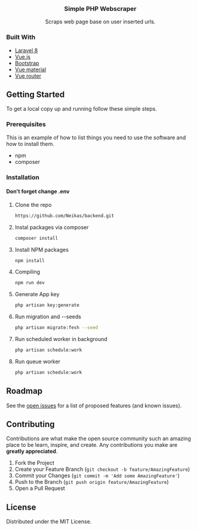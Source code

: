 <br />
<p align="center">

<h3 align="center">Simple PHP Webscraper</h3>

  <p align="center">
    Scraps web page base on user inserted urls.
    <br />
  </p>

### Built With

* [Laravel 8 ]()
* [Vue.js ]()
* [Bootstrap]()
* [Vue material]()
* [Vue router]()

## Getting Started

To get a local copy up and running follow these simple steps.

### Prerequisites

This is an example of how to list things you need to use the software and how to install them.

* npm
* composer

### Installation

#### Don't forget change .env

1. Clone the repo
   ```sh
   https://github.com/Neikas/backend.git
   ```
2. Instal packages via composer
    ```sh
    composer install
    ```
3. Install NPM packages
   ```sh
   npm install
   ```
4. Compiling
    ```sh
    npm run dev
    ```
5. Generate App key
      ```sh
   php artisan key:generate
    ```
6. Run migration and --seeds
    ```sh
   php artisan migrate:fesh --seed
    ```
    
7. Run scheduled worker in background
    ```sh
   php artisan schedule:work
    ```
8. Run queue worker
    ```sh
   php artisan schedule:work
    ```


## Roadmap

See the [open issues](hhttps://github.com/Neikas/backend/issues) for a list of proposed features (and known
issues).


## Contributing

Contributions are what make the open source community such an amazing place to be learn, inspire, and create. Any
contributions you make are **greatly appreciated**.

1. Fork the Project
2. Create your Feature Branch (`git checkout -b feature/AmazingFeature`)
3. Commit your Changes (`git commit -m 'Add some AmazingFeature'`)
4. Push to the Branch (`git push origin feature/AmazingFeature`)
5. Open a Pull Request

<!-- LICENSE -->

## License

Distributed under the MIT License.





